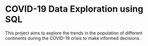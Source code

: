 
# COVID-19 Data Exploration using SQL

This project aims to explore the trends in the population of different continents during the COVID-19 crisis to make informed decisions.
